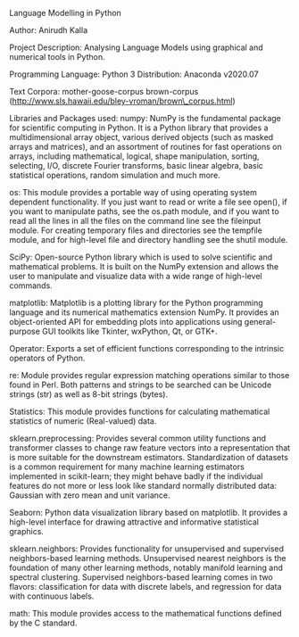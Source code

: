 Language Modelling in Python

Author: Anirudh Kalla

Project Description: Analysing Language Models using graphical and numerical tools in Python.

Programming Language: Python 3
Distribution: Anaconda v2020.07

Text Corpora: 
mother-goose-corpus
brown-corpus (http://www.sls.hawaii.edu/bley-vroman/brown\_corpus.html)

Libraries and Packages used:
numpy: NumPy is the fundamental package for scientific computing in Python. It is a Python library that provides a multidimensional array object, various derived objects (such as masked arrays and matrices), and an assortment of routines for fast operations on arrays, including mathematical, logical, shape manipulation, sorting, selecting, I/O, discrete Fourier transforms, basic linear algebra, basic statistical operations, random simulation and much more.

os: This module provides a portable way of using operating system dependent functionality. If you just want to read or write a file see open(), if you want to manipulate paths, see the os.path module, and if you want to read all the lines in all the files on the command line see the fileinput module. For creating temporary files and directories see the tempfile module, and for high-level file and directory handling see the shutil module.

SciPy: Open-source Python library which is used to solve scientific and mathematical problems. It is built on the NumPy extension and allows the user to manipulate and visualize data with a wide range of high-level commands.

matplotlib: Matplotlib is a plotting library for the Python programming language and its numerical mathematics extension NumPy. It provides an object-oriented API for embedding plots into applications using general-purpose GUI toolkits like Tkinter, wxPython, Qt, or GTK+.

Operator: Exports a set of efficient functions corresponding to the intrinsic operators of Python.

re: Module provides regular expression matching operations similar to those found in Perl. Both patterns and strings to be searched can be Unicode strings (str) as well as 8-bit strings (bytes).

Statistics: This module provides functions for calculating mathematical statistics of numeric (Real-valued) data.

sklearn.preprocessing: Provides several common utility functions and transformer classes to change raw feature vectors into a representation that is more suitable for the downstream estimators. Standardization of datasets is a common requirement for many machine learning estimators implemented in scikit-learn; they might behave badly if the individual features do not more or less look like standard normally distributed data: Gaussian with zero mean and unit variance.

Seaborn: Python data visualization library based on matplotlib. It provides a high-level interface for drawing attractive and informative statistical graphics.

sklearn.neighbors: Provides functionality for unsupervised and supervised neighbors-based learning methods. Unsupervised nearest neighbors is the foundation of many other learning methods, notably manifold learning and spectral clustering. Supervised neighbors-based learning comes in two flavors: classification for data with discrete labels, and regression for data with continuous labels.

math: This module provides access to the mathematical functions defined by the C standard.
